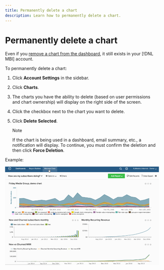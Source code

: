 ```yaml
---
title: Permanently delete a chart
description: Learn how to permanently delete a chart.
---
```

# Permanently delete a chart

Even if you [remove a chart from the dashboard](../../data-user/dashboards/remove-charts-dashboard.md), it still exists in your [!DNL MBI] account. 

To permanently delete a chart:

1. Click **Account Settings** in the sidebar.

1. Click **Charts**.

1. The charts you have the ability to delete (based on user permissions and chart ownership) will display on the right side of the screen.

1. Click the checkbox next to the chart you want to delete.

1. Click **Delete Selected**.

   >[!NOTE]
   >
   >If the chart is being used in a dashboard, email summary, etc., a notification will display. To continue, you must confirm the deletion and then click **Force Deletion**.

Example:

![delete a chart](../../assets/deletechart.gif)<!--{: width="630" height="402"}-->
